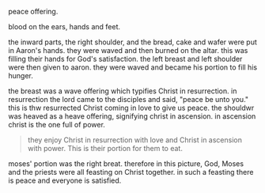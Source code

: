 peace offering.

blood on the ears, hands and feet.

the inward parts, the right shoulder, and the bread, cake and wafer were put in Aaron's hands. they were waved and then burned on the altar. this was filling their hands for God's satisfaction. the left breast and left shoulder were then given to aaron. they were waved and became his portion to fill his hunger.

the breast was a wave offering which typifies Christ in resurrection. in resurrection the lord came to the disciples and said, "peace be unto you." this is thw resurrected Christ coming in love to give us peace. the shouldwr was heaved as a heave offering, signifying christ in ascension. in ascension christ is the one full of power.

> they enjoy Christ in resurrection with love and Christ in ascension with power. This is their portion for them to eat.

moses' portion was the right breat. therefore in this picture, God, Moses and the priests were all feasting on Christ together. in such a feasting there is peace and everyone is satisfied.
